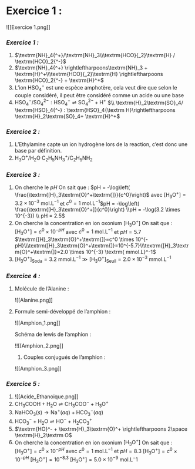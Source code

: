 # Exercice 1 :
![[Exercice 1.png]]

### _**Exercice 1 :**_

1. $\textrm{NH}_4{^+}/\textrm{NH}_3\\\textrm{HCO}{_2}\textrm{H} / \textrm{HCO}_2{^-}$
2. $\textrm{NH}_4{^+} \rightleftharpoons\textrm{NH}_3 + \textrm{H}^+\\\textrm{HCO}{_2}\textrm{H} \rightleftharpoons \textrm{HCO}_2{^-} + \textrm{H}^+$
3. L’ion $\textrm{HSO}_4{^-}$ est une espèce amphotère, cela veut dire que selon le couple considéré, il peut être considéré comme un acide ou une base
4. $\textrm{HSO}_4{^-}/ \textrm{SO}_4{^{2-}} : \textrm{HSO}_4{^-}\rightleftharpoons \textrm{SO}_4{^{2-}}+ \textrm{H}^+$ 
  $\\ \textrm{H}_2\textrm{SO}_4/ \textrm{HSO}_4{^-} : \textrm{HSO}_4{\textrm H}\rightleftharpoons \textrm{H}_2\textrm{SO}_4+ \textrm{H}^+$

### _**Exercice 2 :**_

1. L’Ethylamine capte un ion hydrogène lors de la reaction, c’est donc une base par définition.
2. $\textrm{H}_3\textrm{O}^+ / \textrm{H}_2\textrm{O}$
  $\textrm{C}_2\textrm{H}_5\textrm{NH}_3{^+}/\textrm{C}_2\textrm{H}_5\textrm{NH}_2$

### _**Exercice 3 :**_

1. On cherche le $pH$ On sait que : $pH = -\log\left( \frac{\textrm{[H}_3\textrm{O}^+\textrm{]}}{c^0}\right)$ avec $\textrm{[H}_3\textrm{O}^+\textrm{]}=3.2 \times 10^{-3}\textrm{ mol.L}^{-1}$ et $c^0 = 1 \textrm{ mol.L}^{-1}$$pH = -\log\left( \frac{\textrm{[H}_3\textrm{O}^+]}{c^0}\right) \\pH = -\log(3.2 \times 10^{-3}) \\ pH = 2.5$
2. On cherche la concentration en ion oxonium $\textrm{[H}_3\textrm{O}^+\textrm{]}$ On sait que : $\textrm{[H}_3\textrm{O}^+\textrm{]}=c^0 \times 10^{-pH}$ avec $c^0=1 \textrm{ mol.L}^{-1}$ et $pH = 5.7$ $\textrm{[H}_3\textrm{O}^+\textrm{]}=c^0 \times 10^{-pH}\\\textrm{[H}_3\textrm{O}^+\textrm{]}=10^{-5.7}\\\textrm{[H}_3\textrm{O}^+\textrm{]}=2.0 \times 10^{-3} \textrm{ mmol.L}^-1$
3. $\textrm{[H}_3\textrm{O}^+\textrm{]}_{\textrm{Soda}} = 3.2 \textrm{ mmol.L}^{-1} \gg \textrm{[H}_3\textrm{O}^+\textrm{]}_{\textrm{Seuil}} = 2.0 \times 10^{-3} \textrm{ mmol.L}^{-1}$

### _**Exercice 4 :**_

1. Molécule de l’Alanine :
    
    ![[Alanine.png]]
    
2. Formule semi-développé de l’amphion :
    
    ![[Amphion_1.png]]
    
    Schéma de lewis de l’amphion :
    
    !![[Amphion_2.png]]
    
    1. Couples conjugués de l’amphion :
    
    ![[Amphion_3.png]]
    

### _**Exercice 5 :**_

1. 
   ![[Acide_Ethanoique.png]]
2. $\textrm{CH}_3\textrm{COOH}+\textrm{H}_2\textrm{O}\rightleftharpoons \textrm{CH}_3\textrm{COO}^-+\textrm{H}_3\textrm{O}^+$
3. $\textrm{NaHCO}_3{(s)} \rightarrow \textrm{Na}^+ (aq)+\textrm{HCO}_3{^-}(aq)$  
4. $\textrm{HCO}_3{^-} + \textrm{H}_2\textrm{O} \rightleftharpoons \textrm{HO}^- + \textrm{H}_2\textrm{CO}_3{^+}$
5. $\textrm{HO}^- + \textrm{H}_3\textrm{O}^+ \rightleftharpoons 2\space \textrm{H}_2\textrm O$
6. On cherche la concentration en ion oxonium $\textrm{[H}_3\textrm{O}^+\textrm{]}$
 On sait que : $\textrm{[H}_3\textrm{O}^+\textrm{]}=c^0 \times 10^{-pH}$ avec $c^0=1 \textrm{ mol.L}^{-1}$ et $pH = 8.3$
 $\textrm{[H}_3\textrm{O}^+\textrm{]}=c^0 \times 10^{-pH}$
 $\textrm{[H}_3\textrm{O}^+\textrm{]}=10^{-8.3}$
 $\textrm{[H}_3\textrm{O}^+\textrm{]}=5.0 \times 10^{-9} \textrm{ mol.L}^-1$